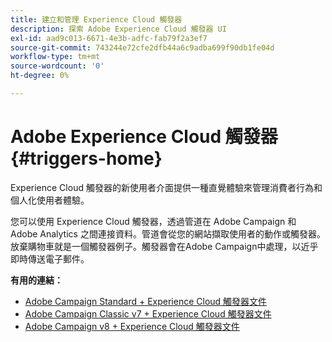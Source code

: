```yaml
---
title: 建立和管理 Experience Cloud 觸發器
description: 探索 Adobe Experience Cloud 觸發器 UI
exl-id: aad9c013-6671-4e3b-adfc-fab79f2a3ef7
source-git-commit: 743244e72cfe2dfb44a6c9adba699f90db1fe04d
workflow-type: tm+mt
source-wordcount: '0'
ht-degree: 0%

---
```


# Adobe Experience Cloud 觸發器{#triggers-home}

Experience Cloud 觸發器的新使用者介面提供一種直覺體驗來管理消費者行為和個人化使用者體驗。

您可以使用 Experience Cloud 觸發器，透過管道在 Adobe Campaign 和 Adobe Analytics 之間連接資料。管道會從您的網站擷取使用者的動作或觸發器。放棄購物車就是一個觸發器例子。觸發器會在Adobe Campaign中處理，以近乎即時傳送電子郵件。


**有用的連結：**

* [Adobe Campaign Standard + Experience Cloud 觸發器文件](https://experienceleague.adobe.com/docs/campaign-standard/using/integrating-with-adobe-cloud/working-with-campaign-and-triggers/about-adobe-experience-cloud-triggers.html)
* [Adobe Campaign Classic v7 + Experience Cloud 觸發器文件](https://experienceleague.adobe.com/docs/campaign-classic/using/integrating-with-adobe-experience-cloud/experience-triggers/about-triggers.html)
* [Adobe Campaign v8 + Experience Cloud 觸發器文件](https://experienceleague.adobe.com/docs/campaign/campaign-v8/connect/ac-triggers.html)

